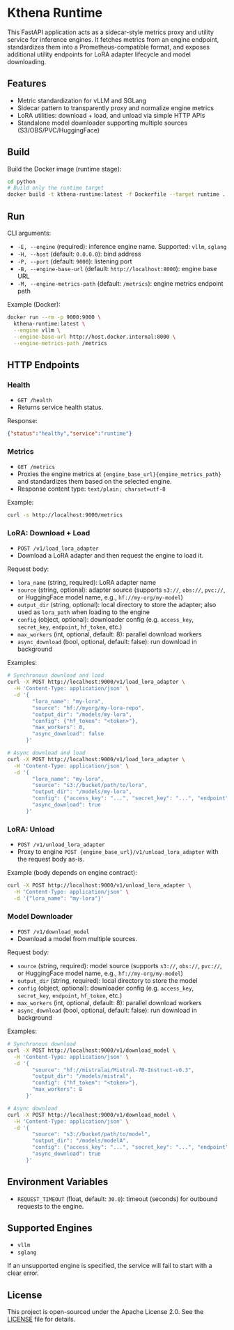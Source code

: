 # Kthena Runtime

This FastAPI application acts as a sidecar-style metrics proxy and utility service for inference engines. It fetches metrics from an engine endpoint, standardizes them into a Prometheus-compatible format, and exposes additional utility endpoints for LoRA adapter lifecycle and model downloading.

## Features

- Metric standardization for vLLM and SGLang
- Sidecar pattern to transparently proxy and normalize engine metrics
- LoRA utilities: download + load, and unload via simple HTTP APIs
- Standalone model downloader supporting multiple sources (S3/OBS/PVC/HuggingFace)

## Build

Build the Docker image (runtime stage):

```bash
cd python
# Build only the runtime target
docker build -t kthena-runtime:latest -f Dockerfile --target runtime .
```

## Run

CLI arguments:

- `-E, --engine` (required): inference engine name. Supported: `vllm`, `sglang`
- `-H, --host` (default: `0.0.0.0`): bind address
- `-P, --port` (default: `9000`): listening port
- `-B, --engine-base-url` (default: `http://localhost:8000`): engine base URL
- `-M, --engine-metrics-path` (default: `/metrics`): engine metrics endpoint path

Example (Docker):

```bash
docker run --rm -p 9000:9000 \
  kthena-runtime:latest \
  --engine vllm \
  --engine-base-url http://host.docker.internal:8000 \
  --engine-metrics-path /metrics
```

## HTTP Endpoints

### Health

- `GET /health`
- Returns service health status.

Response:
```json
{"status":"healthy","service":"runtime"}
```

### Metrics

- `GET /metrics`
- Proxies the engine metrics at `{engine_base_url}{engine_metrics_path}` and standardizes them based on the selected engine.
- Response content type: `text/plain; charset=utf-8`

Example:
```bash
curl -s http://localhost:9000/metrics
```

### LoRA: Download + Load

- `POST /v1/load_lora_adapter`
- Download a LoRA adapter and then request the engine to load it.

Request body:
- `lora_name` (string, required): LoRA adapter name
- `source` (string, optional): adapter source (supports `s3://`, `obs://`, `pvc://`, or HuggingFace model name, e.g., `hf://my-org/my-model`)
- `output_dir` (string, optional): local directory to store the adapter; also used as `lora_path` when loading to the engine
- `config` (object, optional): downloader config (e.g. `access_key`, `secret_key`, `endpoint`, `hf_token`, etc.)
- `max_workers` (int, optional, default: 8): parallel download workers
- `async_download` (bool, optional, default: false): run download in background


Examples:
```bash
# Synchronous download and load
curl -X POST http://localhost:9000/v1/load_lora_adapter \
  -H 'Content-Type: application/json' \
  -d '{
        "lora_name": "my-lora",
        "source": "hf://myorg/my-lora-repo",
        "output_dir": "/models/my-lora",
        "config": {"hf_token": "<token>"},
        "max_workers": 8,
        "async_download": false
      }'

# Async download and load
curl -X POST http://localhost:9000/v1/load_lora_adapter \
  -H 'Content-Type: application/json' \
  -d '{
        "lora_name": "my-lora",
        "source": "s3://bucket/path/to/lora",
        "output_dir": "/models/my-lora",
        "config": {"access_key": "...", "secret_key": "...", "endpoint": "..."},
        "async_download": true
      }'
```

### LoRA: Unload

- `POST /v1/unload_lora_adapter`
- Proxy to engine `POST {engine_base_url}/v1/unload_lora_adapter` with the request body as-is.

Example (body depends on engine contract):
```bash
curl -X POST http://localhost:9000/v1/unload_lora_adapter \
  -H 'Content-Type: application/json' \
  -d '{"lora_name": "my-lora"}'
```

### Model Downloader

- `POST /v1/download_model`
- Download a model from multiple sources.

Request body:
- `source` (string, required): model source (supports `s3://`, `obs://`, `pvc://`, or HuggingFace model name, e.g., `hf://my-org/my-model`)
- `output_dir` (string, required): local directory to store the model
- `config` (object, optional): downloader config (e.g. `access_key`, `secret_key`, `endpoint`, `hf_token`, etc.)
- `max_workers` (int, optional, default: 8): parallel download workers
- `async_download` (bool, optional, default: false): run download in background

Examples:
```bash
# Synchronous download
curl -X POST http://localhost:9000/v1/download_model \
  -H 'Content-Type: application/json' \
  -d '{
        "source": "hf://mistralai/Mistral-7B-Instruct-v0.3",
        "output_dir": "/models/mistral",
        "config": {"hf_token": "<token>"},
        "max_workers": 8
      }'

# Async download
curl -X POST http://localhost:9000/v1/download_model \
  -H 'Content-Type: application/json' \
  -d '{
        "source": "s3://bucket/path/to/model",
        "output_dir": "/models/modelA",
        "config": {"access_key": "...", "secret_key": "...", "endpoint": "..."},
        "async_download": true
      }'
```

## Environment Variables

- `REQUEST_TIMEOUT` (float, default: `30.0`): timeout (seconds) for outbound requests to the engine.

## Supported Engines

- `vllm`
- `sglang`

If an unsupported engine is specified, the service will fail to start with a clear error.

## License

This project is open-sourced under the Apache License 2.0. See the [LICENSE](../../../LICENSE) file for details.